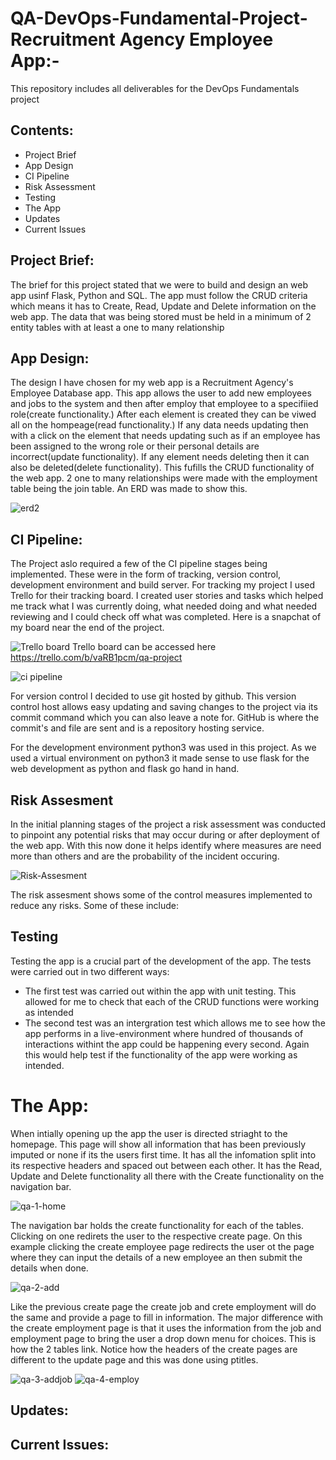 # QA-DevOps-Fundamental-Project- Recruitment Agency Employee App:-
This repository includes all deliverables for the DevOps Fundamentals project

## Contents:

- Project Brief
- App Design
- CI Pipeline
- Risk Assessment
- Testing
- The App
- Updates
- Current Issues

## Project Brief:

The brief for this project stated that we were to build and design an web app usinf Flask, Python and SQL. The app must follow the CRUD criteria which means it has to Create, Read, Update and Delete information on the web app. The data that was being stored must be held in a minimum of 2 entity tables with at least a one to many relationship

## App Design:

The design I have chosen for my web app is a Recruitment Agency's Employee Database app. This app allows the user to add new employees and jobs to the system and then after employ that employee to a specifiied role(create functionality.) After each element is created they can be viwed all on the hompeage(read functionality.) If any data needs updating then with a click on the element that needs updating such as if an employee has been assigned to the wrong role or their personal details are incorrect(update functionality). If any element needs deleting then it can also be deleted(delete functionality). This fufills the CRUD functionality of the web app. 2 one to many relationships were made with the employment table being the join table. An ERD was made to show this.

![erd2](https://user-images.githubusercontent.com/99325859/157317506-1ca0fe9d-6bdc-45c3-aefb-638a32d7dc8b.png)

## CI Pipeline:

The Project aslo required a few of the CI pipeline stages being implemented. These were in the form of tracking, version control, development environment and build server. For tracking my project I used Trello for their tracking board. I created user stories and tasks which helped me track what I was currently doing, what needed doing and what needed reviewing and I could check off what was completed. Here is a snapchat of my board near the end of the project.

![Trello board](https://user-images.githubusercontent.com/99325859/157636066-a2f944f9-4c2f-4104-afad-b0d2aad9cbc4.png)
Trello board can be accessed here https://trello.com/b/vaRB1pcm/qa-project

![ci pipeline](https://user-images.githubusercontent.com/99325859/157317662-1bf5dcf9-5097-44dc-b1c2-30bd02ce83d8.png)

For version control I decided to use git hosted by github. This version control host allows easy updating and saving changes to the project via its commit command which you can also leave a note for. GitHub is where the commit's and file are sent and is a repository hosting service.

For the development environment python3 was used in this project. As we used a virtual environment on python3 it made sense to use flask for the web development as python and flask go hand in hand.


## Risk Assesment

In the initial planning stages of the project a risk assessment was conducted to pinpoint any potential risks that may occur during or after deployment of the web app. With this now done it helps identify where measures are need more than others and are the probability of the incident occuring. 

![Risk-Assesment](https://user-images.githubusercontent.com/99325859/157317984-c48cf0bb-802d-4e68-9403-7ad889647f78.png)

The risk assesment shows some of the control measures implemented to reduce any risks. Some of these include:



## Testing 

Testing the app is a crucial part of the development of the app. The tests were carried out in two different ways:

- The first test was carried out within the app with unit testing. This allowed for me to check that each of the CRUD functions were working as intended
- The second test was an intergration test which allows me to see how the app performs in a live-environment where hundred of thousands of interactions withint the app could be happening every second. Again this would help test if the functionality of the app were working as intended. 



# The App:

When intially opening up the app the user is directed striaght to the homepage. This page will show all information that has been previously imputed or none if its the users first time. It has all the infomation split into its respective headers and spaced out between each other. It has the Read, Update and Delete functionality all there with the Create functionality on the navigation bar.

![qa-1-home](https://user-images.githubusercontent.com/99325859/157319275-a5ae591f-f142-4035-9fec-c63ac8bd9e57.png)

The navigation bar holds the create functionality for each of the tables. Clicking on one redirets the user to the respective create page. On this example clicking the create employee page redirects the user ot the page where they can input the details of a new employee an then submit the details when done. 

![qa-2-add](https://user-images.githubusercontent.com/99325859/157319613-a12847bd-6e86-4ae1-97b7-afd457e4c211.png)

Like the previous create page the create job and crete employment will do the same and provide a page to fill in information. The major difference with the create employment page is that it uses the information from the job and employment page to bring the user a drop down menu for choices. This is how the 2 tables link. Notice how the headers of the create pages are different to the update page and this was done using ptitles. 

![qa-3-addjob](https://user-images.githubusercontent.com/99325859/157320080-f932aac9-bc0b-44ea-a6d7-68576aec032d.png)
![qa-4-employ](https://user-images.githubusercontent.com/99325859/157320099-1f76d881-9464-4201-ad8a-eaf9959ca04e.png)

## Updates:



## Current Issues:

